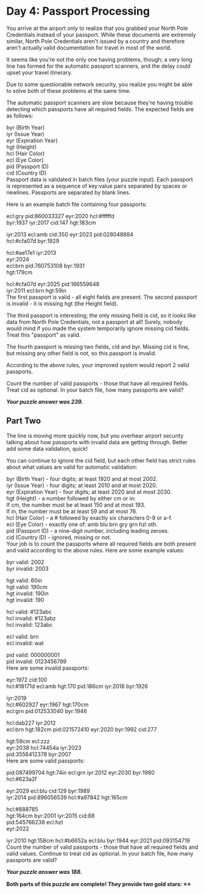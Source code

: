 # Day 4: Passport Processing
You arrive at the airport only to realize that you grabbed your North Pole Credentials instead of your passport. While these documents are extremely similar, North Pole Credentials aren't issued by a country and therefore aren't actually valid documentation for travel in most of the world.

It seems like you're not the only one having problems, though; a very long line has formed for the automatic passport scanners, and the delay could upset your travel itinerary.

Due to some questionable network security, you realize you might be able to solve both of these problems at the same time.

The automatic passport scanners are slow because they're having trouble detecting which passports have all required fields. The expected fields are as follows:

byr (Birth Year) <br>
iyr (Issue Year) <br>
eyr (Expiration Year) <br>
hgt (Height) <br>
hcl (Hair Color) <br>
ecl (Eye Color) <br>
pid (Passport ID) <br>
cid (Country ID) <br>
Passport data is validated in batch files (your puzzle input). Each passport is represented as a sequence of key:value pairs separated by spaces or newlines. Passports are separated by blank lines.

Here is an example batch file containing four passports:

ecl:gry pid:860033327 eyr:2020 hcl:#fffffd <br>
byr:1937 iyr:2017 cid:147 hgt:183cm <br>

iyr:2013 ecl:amb cid:350 eyr:2023 pid:028048884 <br>
hcl:#cfa07d byr:1929 <br>

hcl:#ae17e1 iyr:2013 <br>
eyr:2024 <br>
ecl:brn pid:760753108 byr:1931 <br>
hgt:179cm <br>

hcl:#cfa07d eyr:2025 pid:166559648 <br>
iyr:2011 ecl:brn hgt:59in <br>
The first passport is valid - all eight fields are present. The second passport is invalid - it is missing hgt (the Height field).

The third passport is interesting; the only missing field is cid, so it looks like data from North Pole Credentials, not a passport at all! Surely, nobody would mind if you made the system temporarily ignore missing cid fields. Treat this "passport" as valid.

The fourth passport is missing two fields, cid and byr. Missing cid is fine, but missing any other field is not, so this passport is invalid.

According to the above rules, your improved system would report 2 valid passports.

Count the number of valid passports - those that have all required fields. Treat cid as optional. In your batch file, how many passports are valid?

***Your puzzle answer was 239.***

## Part Two
The line is moving more quickly now, but you overhear airport security talking about how passports with invalid data are getting through. Better add some data validation, quick!

You can continue to ignore the cid field, but each other field has strict rules about what values are valid for automatic validation:

byr (Birth Year) - four digits; at least 1920 and at most 2002. <br>
iyr (Issue Year) - four digits; at least 2010 and at most 2020. <br>
eyr (Expiration Year) - four digits; at least 2020 and at most 2030. <br>
hgt (Height) - a number followed by either cm or in: <br>
If cm, the number must be at least 150 and at most 193. <br>
If in, the number must be at least 59 and at most 76. <br>
hcl (Hair Color) - a # followed by exactly six characters 0-9 or a-f. <br>
ecl (Eye Color) - exactly one of: amb blu brn gry grn hzl oth. <br>
pid (Passport ID) - a nine-digit number, including leading zeroes. <br>
cid (Country ID) - ignored, missing or not. <br>
Your job is to count the passports where all required fields are both present and valid according to the above rules. Here are some example values:

byr valid:   2002 <br>
byr invalid: 2003 <br>

hgt valid:   60in <br>
hgt valid:   190cm <br>
hgt invalid: 190in <br>
hgt invalid: 190 <br>

hcl valid:   #123abc <br>
hcl invalid: #123abz <br>
hcl invalid: 123abc <br>

ecl valid:   brn <br>
ecl invalid: wat <br>

pid valid:   000000001 <br>
pid invalid: 0123456789 <br>
Here are some invalid passports: <br>

eyr:1972 cid:100 <br>
hcl:#18171d ecl:amb hgt:170 pid:186cm iyr:2018 byr:1926 <br>

iyr:2019 <br>
hcl:#602927 eyr:1967 hgt:170cm <br>
ecl:grn pid:012533040 byr:1946 <br>

hcl:dab227 iyr:2012 <br>
ecl:brn hgt:182cm pid:021572410 eyr:2020 byr:1992 cid:277 <br>

hgt:59cm ecl:zzz <br>
eyr:2038 hcl:74454a iyr:2023 <br>
pid:3556412378 byr:2007 <br>
Here are some valid passports: <br>

pid:087499704 hgt:74in ecl:grn iyr:2012 eyr:2030 byr:1980 <br>
hcl:#623a2f <br>

eyr:2029 ecl:blu cid:129 byr:1989 <br>
iyr:2014 pid:896056539 hcl:#a97842 hgt:165cm <br>

hcl:#888785 <br>
hgt:164cm byr:2001 iyr:2015 cid:88 <br>
pid:545766238 ecl:hzl <br>
eyr:2022 <br>

iyr:2010 hgt:158cm hcl:#b6652a ecl:blu byr:1944 eyr:2021 pid:093154719 <br>
Count the number of valid passports - those that have all required fields and valid values. Continue to treat cid as optional. In your batch file, how many passports are valid?

***Your puzzle answer was 188.***

**Both parts of this puzzle are complete! They provide two gold stars: ⭐⭐**